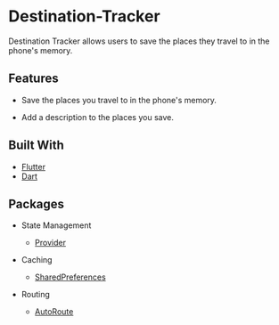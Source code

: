 # Destination-Tracker

Destination Tracker allows users to save the places they travel to in the phone's memory.

## Features

- Save the places you travel to in the phone's memory.

- Add a description to the places you save.

## Built With

- [Flutter](https://flutter.dev/)
- [Dart](https://dart.dev/)

## Packages

- State Management

  - [Provider](https://pub.dev/packages/provider)

- Caching
  - [SharedPreferences](https://pub.dev/packages/shared_preferences)
- Routing
  - [AutoRoute](https://pub.dev/packages/auto_route)
